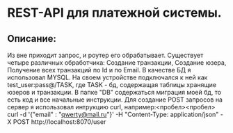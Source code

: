 REST-API для платежной системы. 
========================
Описание:
-------------------------

  Из вне приходит запрос, и роутер его обрабатывает. Существует четыре различных обработчика: Создание транзакции, Создание юзера, Получение всех транзакций по Id и по Email. В качестве БД я использовал MYSQL. На своем устройстве подключался к ней как test_user:pass@/TASK, где TASK - бд, содержащая таблицы хранящие юзеров и транзакции.  В папке "DB" содержаться миграция моей бд, то есть код и  все начальные инструкции.
Для создание POST запросов на сервер я использовал интрукцию curl, например:<пробел><пробел>
curl -d '{"email" : "qwerty@mail.ru"}' -H "Content-Type: application/json" -X POST http://localhost:8070/user
